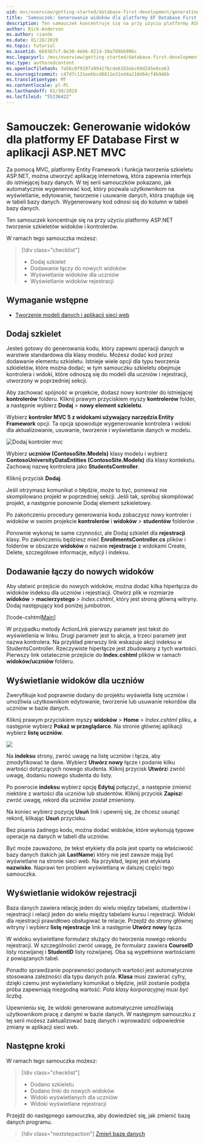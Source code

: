 ```yaml
---
uid: mvc/overview/getting-started/database-first-development/generating-views
title: 'Samouczek: Generowanie widoków dla platformy EF Database First w aplikacji ASP.NET MVC'
description: Ten samouczek koncentruje się na przy użyciu platformy ASP.NET tworzenie szkieletów widoków i kontrolerów.
author: Rick-Anderson
ms.author: riande
ms.date: 01/28/2019
ms.topic: tutorial
ms.assetid: 669367cf-8e30-4eb6-821d-10a7d9bb906c
msc.legacyurl: /mvc/overview/getting-started/database-first-development/generating-views
msc.type: authoredcontent
ms.openlocfilehash: 7a56c0f9197a99427bcde6103ebc69d245e8ce63
ms.sourcegitcommit: c47d7c131eebbcd8811e31edda210d64cf4b9d6b
ms.translationtype: MT
ms.contentlocale: pl-PL
ms.lasthandoff: 01/30/2019
ms.locfileid: "55236422"
---
```

# <a name="tutorial-generate-views-for-ef-database-first-with-aspnet-mvc-app"></a>Samouczek: Generowanie widoków dla platformy EF Database First w aplikacji ASP.NET MVC

Za pomocą MVC, platformy Entity Framework i funkcja tworzenia szkieletu ASP.NET, można utworzyć aplikację internetową, która zapewnia interfejs do istniejącej bazy danych. W tej serii samouczków pokazano, jak automatycznie wygenerować kod, który pozwala użytkownikom na wyświetlanie, edytowanie, tworzenie i usuwanie danych, która znajduje się w tabeli bazy danych. Wygenerowany kod odnosi się do kolumn w tabeli bazy danych.

Ten samouczek koncentruje się na przy użyciu platformy ASP.NET tworzenie szkieletów widoków i kontrolerów.

W ramach tego samouczka możesz:

> [!div class="checklist"]
> * Dodaj szkielet
> * Dodawanie łączy do nowych widoków
> * Wyświetlanie widoków dla uczniów
> * Wyświetlanie widoków rejestracji

## <a name="prerequisite"></a>Wymaganie wstępne

* [Tworzenie modeli danych i aplikacji sieci web](creating-the-web-application.md)

## <a name="add-scaffold"></a>Dodaj szkielet

Jesteś gotowy do generowania kodu, który zapewni operacji danych w warstwie standardowa dla klasy modelu. Możesz dodać kod przez dodawanie elementu szkieletu. Istnieje wiele opcji dla typu tworzenia szkieletów, które można dodać; w tym samouczku szkieletu obejmuje kontrolera i widoki, które odnoszą się do modeli dla uczniów i rejestracji, utworzony w poprzedniej sekcji.

Aby zachować spójność w projekcie, dodasz nowy kontroler do istniejącej **kontrolerów** folderu. Kliknij prawym przyciskiem myszy **kontrolerów** folder, a następnie wybierz **Dodaj** > **nowy element szkieletu**.

Wybierz **kontroler MVC 5 z widokami używający narzędzia Entity Framework** opcji. Ta opcja spowoduje wygenerowanie kontrolera i widoki dla aktualizowanie, usuwanie, tworzenie i wyświetlanie danych w modelu.

![Dodaj kontroler mvc](generating-views/_static/image2.png)

Wybierz **uczniów (ContosoSite.Models)** klasy modelu i wybierz **ContosoUniversityDataEntities (ContosoSite.Models)** dla klasy kontekstu. Zachowaj nazwę kontrolera jako **StudentsController**.

Kliknij przycisk **Dodaj**.

Jeśli otrzymasz komunikat o błędzie, może to być, ponieważ nie skompilowano projekt w poprzedniej sekcji. Jeśli tak, spróbuj skompilować projekt, a następnie ponownie Dodaj element szkieletowy.

Po zakończeniu procedury generowania kodu zobaczysz nowy kontroler i widoków w swoim projekcie **kontrolerów** i **widoków** > **studentów** folderów .


Ponownie wykonaj te same czynności, ale Dodaj szkielet dla **rejestracji** klasy. Po zakończeniu będziesz mieć **EnrollmentsController.cs** plików i folderów w obszarze **widoków** o nazwie **rejestracje** z widokami Create, Delete, szczegółowe informacje, edycji i indeksu.

## <a name="add-links-to-new-views"></a>Dodawanie łączy do nowych widoków

Aby ułatwić przejście do nowych widoków, można dodać kilka hiperłącza do widoków indeksu dla uczniów i rejestracji. Otwórz plik w rozmiarze **widoków** > **macierzystego** > *Index.cshtml*, który jest stroną główną witryny. Dodaj następujący kod poniżej jumbotron.

[!code-cshtml[Main](generating-views/samples/sample1.cshtml)]

W przypadku metody ActionLink pierwszy parametr jest tekst do wyświetlenia w linku. Drugi parametr jest to akcja, a trzeci parametr jest nazwa kontrolera. Na przykład pierwszy link wskazuje akcji indeksu w StudentsController. Rzeczywiste hiperłącze jest zbudowany z tych wartości. Pierwszy link ostatecznie przejście do **Index.cshtml** plików w ramach **widoków/uczniów** folderu.

## <a name="display-student-views"></a>Wyświetlanie widoków dla uczniów

Zweryfikuje kod poprawnie dodany do projektu wyświetla listę uczniów i umożliwia użytkownikom edytowanie, tworzenie lub usuwanie rekordów dla uczniów w bazie danych.

Kliknij prawym przyciskiem myszy **widoków** > **Home** > *Index.cshtml* pliku, a następnie wybierz **Pokaż w przeglądarce**. Na stronie głównej aplikacji wybierz **listę uczniów**.

![](generating-views/_static/image6.png)

Na **indeksu** strony, zwróć uwagę na listę uczniów i łącza, aby zmodyfikować te dane. Wybierz **Utwórz nowy** łącze i podanie kilku wartości dotyczących nowego studenta. Kliknij przycisk **Utwórz**i zwróć uwagę, dodaniu nowego studenta do listy.

Po powrocie **indeksu** wybierz opcję **Edytuj** połączyć, a następnie zmienić niektóre z wartości dla uczniów lub studentów. Kliknij przycisk **Zapisz**i zwróć uwagę, rekord dla uczniów został zmieniony.

Na koniec wybierz pozycję **Usuń** link i upewnij się, że chcesz usunąć rekord, klikając **Usuń** przycisku.

Bez pisania żadnego kodu, można dodać widoków, które wykonują typowe operacje na danych w tabeli dla uczniów.

Być może zauważono, że tekst etykiety dla pola jest oparty na właściwość bazy danych (takich jak **LastName**) który nie jest zawsze mają być wyświetlane na stronie sieci web. Na przykład, lepiej jest etykieta **nazwisko**. Naprawi ten problem wyświetlaną w dalszej części tego samouczka.

## <a name="display-enrollment-views"></a>Wyświetlanie widoków rejestracji

Baza danych zawiera relację jeden do wielu między tabelami, studentów i rejestracji i relacji jeden do wielu między tabelami kursu i rejestracji. Widoki dla rejestracji prawidłowo obsługiwać te relacje. Przejdź do strony głównej witryny i wybierz **listę rejestracje** link a następnie **Utwórz nowy** łącza.

W widoku wyświetlane formularz służący do tworzenia nowego rekordu rejestracji. W szczególności zwróć uwagę, że formularz zawiera **CourseID** listy rozwijanej i **StudentID** listy rozwijanej. Oba są wypełnione wartościami z powiązanych tabel.

Ponadto sprawdzanie poprawności podanych wartości jest automatycznie stosowana zależności dla typu danych pola. **Klasa** musi zawierać cyfry, dzięki czemu jest wyświetlany komunikat o błędzie, jeśli zostanie podjęta próba zapewniają niezgodną wartość: *Pola klasy korporacyjnej musi być liczbą.*

Upewnieniu się, że widoki generowane automatycznie umożliwiają użytkownikom pracę z danymi w bazie danych. W następnym samouczku z tej serii możesz zaktualizować bazę danych i wprowadzić odpowiednie zmiany w aplikacji sieci web.

## <a name="next-steps"></a>Następne kroki

W ramach tego samouczka możesz:

> [!div class="checklist"]
> * Dodano szkieletu
> * Dodano linki do nowych widoków
> * Widoki wyświetlanych dla uczniów
> * Widoki wyświetlane rejestracji

Przejdź do następnego samouczka, aby dowiedzieć się, jak zmienić bazę danych programu.
> [!div class="nextstepaction"]
> [Zmień bazę danych](changing-the-database.md)